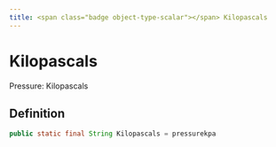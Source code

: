```yaml
---
title: <span class="badge object-type-scalar"></span> Kilopascals
---
```

# <span class="badge object-type-scalar"></span> Kilopascals

Pressure: Kilopascals

## Definition

```java
public static final String Kilopascals = pressurekpa
```
